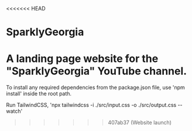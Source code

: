 <<<<<<< HEAD
# SparklyGeorgia
A landing page website for the "SparklyGeorgia" YouTube channel.
=======
To install any required dependencies from the package.json file,
use 'npm install' inside the root path.

Run TailwindCSS, 'npx tailwindcss -i ./src/input.css -o ./src/output.css --watch'
>>>>>>> 407ab37 (Website launch)
